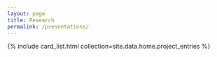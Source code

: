 ```yaml
---
layout: page
title: Research
permalink: /presentations/
---
```


{% include card_list.html collection=site.data.home.project_entries %}
